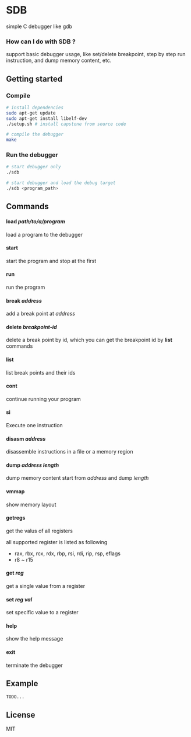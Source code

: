 SDB
===

simple C debugger like gdb

### How can I do with SDB ?
support basic debugger usage, like set/delete breakpoint, step by step run instruction, and dump memory content, etc.

## Getting started
### Compile
```bash
# install dependencies
sudo apt-get update
sudo apt-get install libelf-dev
./setup.sh # install capstone from source code

# compile the debugger
make
```

### Run the debugger
```bash
# start debugger only
./sdb

# start debugger and load the debug target
./sdb <program_path>
```

## Commands

#### load *path/to/a/program*
load a program to the debugger

#### start
start the program and stop at the first

#### run
run the program

#### break *address*
add a break point at *address*

#### delete *breakpoint-id*
delete a break point by id, which you can get the breakpoint id by **list** commands

#### list
list break points and their ids

#### cont
continue running your program

#### si
Execute one instruction

#### disasm *address*
disassemble instructions in a file or a memory region

#### dump *address* *length*
dump memory content start from *address* and dump *length*

#### vmmap
show memory layout

#### getregs
get the valus of all registers

all supported register is listed as following
- rax, rbx, rcx, rdx, rbp, rsi, rdi, rip, rsp, eflags
- r8 ~ r15

#### get *reg*
get a single value from a register

#### set *reg* *val*
set specific value to a register

#### help
show the help message

#### exit
terminate the debugger

## Example
```
TODO...
```

## License
MIT
